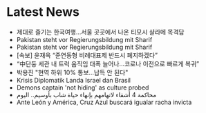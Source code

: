 # Latest News
-  제대로 즐기는 한국여행…서울 곳곳에서 나온 티모시 샬라메 목격담
-  Pakistan steht vor Regierungsbildung mit Sharif
-  Pakistan steht vor Regierungsbildung mit Sharif
-  [속보] 윤재옥 “준연동형 비례대표제 반드시 폐지하겠다”
-  “中단둥 세관 내 트럭 움직임 대폭 늘어나…코로나 이전으로 빠르게 복귀”
-  박용진 "현역 하위 10% 통보...납득 안 된다"
-  Krisis Diplomatik Landa Israel dan Brasil
-  Demons captain 'not hiding' as culture probed
-  محاكمة 4 أشقاء لاتهامهم بإنهاء حياة شاب بأوسيم.. اليوم
-  Ante León y América, Cruz Azul buscará igualar racha invicta
